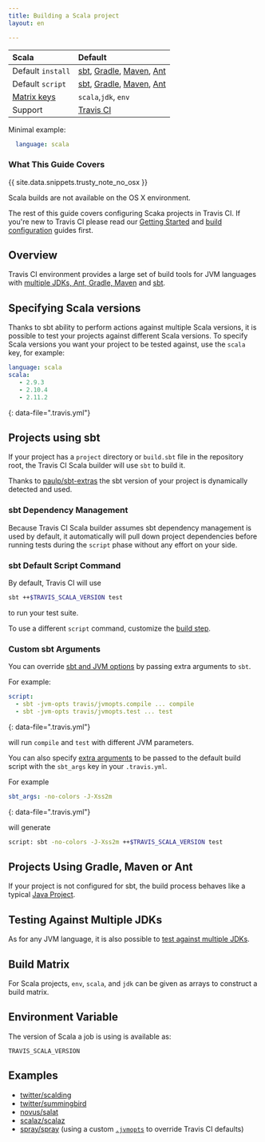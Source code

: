 ```yaml
---
title: Building a Scala project
layout: en

---
```


<div id="toc">
</div>

<aside markdown="block" class="ataglance">

| Scala                        | Default                                                                                                                           |
|:-----------------------------|:----------------------------------------------------------------------------------------------------------------------------------|
| Default `install`            | [sbt](#sbt-Dependency-Management), [Gradle](/user/languages/java/), [Maven](/user/languages/java/), [Ant](/user/languages/java/)  |
| Default `script`             | [sbt](#sbt-Default-Script-Command), [Gradle](/user/languages/java/), [Maven](/user/languages/java/), [Ant](/user/languages/java/) |
| [Matrix keys](#Build-Matrix) | `scala`,`jdk`, `env`                                                                                                              |
| Support                      | [Travis CI](mailto:support@travis-ci.com)                                                                                         |

Minimal example:

```yaml
  language: scala
```
</aside>

### What This Guide Covers

{{ site.data.snippets.trusty_note_no_osx }}

Scala builds are not available on the OS X environment.

The rest of this guide covers configuring Scaka projects in Travis CI. If you're
new to Travis CI please read our [Getting Started](/user/getting-started/) and
[build configuration](/user/customizing-the-build/) guides first.

## Overview

Travis CI environment provides a large set of build tools for JVM languages with
[multiple JDKs, Ant, Gradle, Maven](/user/languages/java/#Overview) and
[sbt](http://www.scala-sbt.org).

## Specifying Scala versions

Thanks to sbt ability to perform actions against multiple Scala versions, it is
possible to test your projects against different Scala versions. To specify
Scala versions you want your project to be tested against, use the `scala` key,
for example:

```yaml
language: scala
scala:
   - 2.9.3
   - 2.10.4
   - 2.11.2
```
{: data-file=".travis.yml"}

## Projects using sbt

If your project has a `project` directory or `build.sbt` file in the repository
root, the Travis CI Scala builder will use `sbt` to build it.

Thanks to [paulp/sbt-extras](https://github.com/paulp/sbt-extras) the sbt
version of your project is dynamically detected and used.

### sbt Dependency Management

Because Travis CI Scala builder assumes sbt dependency management is used by
default, it automatically will pull down project dependencies before running
tests during the `script` phase without any effort on your side.

### sbt Default Script Command

By default, Travis CI will use

```bash
sbt ++$TRAVIS_SCALA_VERSION test
```

to run your test suite.

To use a different `script` command, customize the
[build step](/user/customizing-the-build/#Customizing-the-Build-Step).

### Custom sbt Arguments

You can override [sbt and JVM options](https://github.com/paulp/sbt-extras#sbt--h)
by passing extra arguments to `sbt`.

For example:

```yaml
script:
  - sbt -jvm-opts travis/jvmopts.compile ... compile
  - sbt -jvm-opts travis/jvmopts.test ... test
```
{: data-file=".travis.yml"}

will run `compile` and `test` with different JVM parameters.

You can also specify [extra
arguments](https://github.com/paulp/sbt-extras#sbt--h) to be passed to the
default build script with the `sbt_args` key in your `.travis.yml`.

For example

```yaml
sbt_args: -no-colors -J-Xss2m
```
{: data-file=".travis.yml"}

will generate

```bash
script: sbt -no-colors -J-Xss2m ++$TRAVIS_SCALA_VERSION test
```

## Projects Using Gradle, Maven or Ant

If your project is not configured for sbt, the build process behaves like a
typical [Java Project](/user/languages/java).

## Testing Against Multiple JDKs

As for any JVM language, it is also possible to [test against multiple
JDKs](/user/languages/java/#Testing-Against-Multiple-JDKs).

## Build Matrix

For Scala projects, `env`, `scala`, and `jdk` can be given as arrays
to construct a build matrix.

## Environment Variable

The version of Scala a job is using is available as:

```
TRAVIS_SCALA_VERSION
```

## Examples

- [twitter/scalding](https://github.com/twitter/scalding/blob/master/.travis.yml)
- [twitter/summingbird](https://github.com/twitter/summingbird/blob/master/.travis.yml)
- [novus/salat](https://github.com/novus/salat/blob/master/.travis.yml)
- [scalaz/scalaz](https://github.com/scalaz/scalaz/blob/scalaz-seven/.travis.yml)
- [spray/spray](https://github.com/spray/spray/blob/master/.travis.yml) (using a custom [`.jvmopts`](https://github.com/spray/spray/blob/master/.jvmopts) to override Travis CI defaults)
